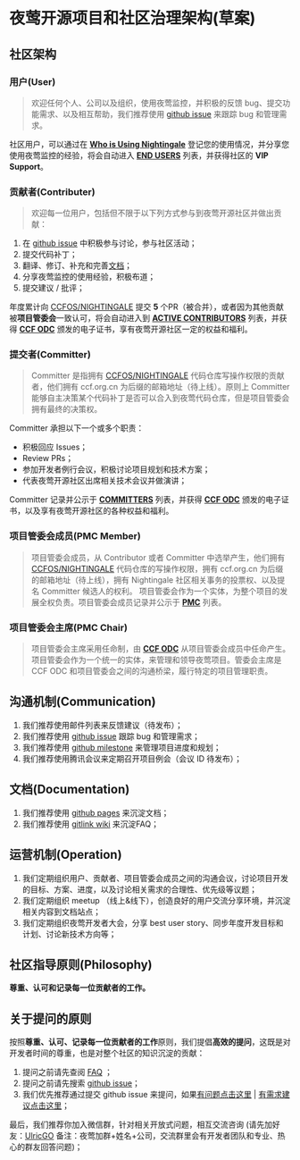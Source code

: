 # 夜莺开源项目和社区治理架构(草案)

## 社区架构

### 用户(User)

> 欢迎任何个人、公司以及组织，使用夜莺监控，并积极的反馈 bug、提交功能需求、以及相互帮助，我们推荐使用 [github issue](https://github.com/ccfos/nightingale/issues) 来跟踪 bug 和管理需求。

社区用户，可以通过在 **[Who is Using Nightingale](https://github.com/ccfos/nightingale/issues/897)** 登记您的使用情况，并分享您使用夜莺监控的经验，将会自动进入 **[END USERS](./end-users.md)** 列表，并获得社区的 **VIP Support**。

### 贡献者(Contributer)

> 欢迎每一位用户，包括但不限于以下列方式参与到夜莺开源社区并做出贡献：

1. 在 [github issue](https://github.com/ccfos/nightingale/issues) 中积极参与讨论，参与社区活动；
1. 提交代码补丁；
1. 翻译、修订、补充和完善[文档](https://n9e.github.io)；
1. 分享夜莺监控的使用经验，积极布道；
1. 提交建议 / 批评；

年度累计向 [CCFOS/NIGHTINGALE](https://github.com/ccfos/nightingale) 提交 **5** 个PR（被合并），或者因为其他贡献被**项目管委会**一致认可，将会自动进入到 **[ACTIVE CONTRIBUTORS](./active-contributors.md)** 列表，并获得 **[CCF ODC](https://www.ccf.org.cn/kyfzwyh/)** 颁发的电子证书，享有夜莺开源社区一定的权益和福利。


### 提交者(Committer)

> Committer 是指拥有 [CCFOS/NIGHTINGALE](https://github.com/ccfos/nightingale) 代码仓库写操作权限的贡献者，他们拥有 ccf.org.cn 为后缀的邮箱地址（待上线）。原则上 Committer 能够自主决策某个代码补丁是否可以合入到夜莺代码仓库，但是项目管委会拥有最终的决策权。

Committer 承担以下一个或多个职责：
- 积极回应 Issues；
- Review PRs；
- 参加开发者例行会议，积极讨论项目规划和技术方案；
- 代表夜莺开源社区出席相关技术会议并做演讲；

Committer 记录并公示于 **[COMMITTERS](./committers.md)** 列表，并获得 **[CCF ODC](https://www.ccf.org.cn/kyfzwyh/)** 颁发的电子证书，以及享有夜莺开源社区的各种权益和福利。


### 项目管委会成员(PMC Member) 

> 项目管委会成员，从 Contributor 或者 Committer 中选举产生，他们拥有 [CCFOS/NIGHTINGALE](https://github.com/ccfos/nightingale) 代码仓库的写操作权限，拥有 ccf.org.cn 为后缀的邮箱地址（待上线），拥有 Nightingale 社区相关事务的投票权、以及提名 Committer 候选人的权利。 项目管委会作为一个实体，为整个项目的发展全权负责。项目管委会成员记录并公示于 **[PMC](./pmc.md)** 列表。

### 项目管委会主席(PMC Chair)

> 项目管委会主席采用任命制，由 **[CCF ODC](https://www.ccf.org.cn/kyfzwyh/)** 从项目管委会成员中任命产生。项目管委会作为一个统一的实体，来管理和领导夜莺项目。管委会主席是 CCF ODC 和项目管委会之间的沟通桥梁，履行特定的项目管理职责。

## 沟通机制(Communication)
1. 我们推荐使用邮件列表来反馈建议（待发布）；
2. 我们推荐使用 [github issue](https://github.com/ccfos/nightingale/issues) 跟踪 bug 和管理需求；
3. 我们推荐使用 [github milestone](https://github.com/ccfos/nightingale/milestones) 来管理项目进度和规划；
4. 我们推荐使用腾讯会议来定期召开项目例会（会议 ID 待发布）；

## 文档(Documentation)
1. 我们推荐使用 [github pages](https://n9e.github.io) 来沉淀文档；
2. 我们推荐使用 [gitlink wiki](https://www.gitlink.org.cn/ccfos/nightingale/wiki/faq) 来沉淀FAQ；


## 运营机制(Operation)

1. 我们定期组织用户、贡献者、项目管委会成员之间的沟通会议，讨论项目开发的目标、方案、进度，以及讨论相关需求的合理性、优先级等议题；
2. 我们定期组织 meetup （线上&线下），创造良好的用户交流分享环境，并沉淀相关内容到文档站点；
3. 我们定期组织夜莺开发者大会，分享 best user story、同步年度开发目标和计划、讨论新技术方向等；

## 社区指导原则(Philosophy)

**尊重、认可和记录每一位贡献者的工作。**

## 关于提问的原则

按照**尊重、认可、记录每一位贡献者的工作**原则，我们提倡**高效的提问**，这既是对开发者时间的尊重，也是对整个社区的知识沉淀的贡献：

1. 提问之前请先查阅 [FAQ](https://www.gitlink.org.cn/ccfos/nightingale/wiki/faq) ；
2. 提问之前请先搜索 [github issue](https://github.com/ccfos/nightingale/issues)；
3. 我们优先推荐通过提交 github issue 来提问，如果[有问题点击这里](https://github.com/ccfos/nightingale/issues/new?assignees=&labels=kind%2Fbug&template=bug_report.yml) | [有需求建议点击这里](https://github.com/ccfos/nightingale/issues/new?assignees=&labels=kind%2Ffeature&template=enhancement.md)；

最后，我们推荐你加入微信群，针对相关开放式问题，相互交流咨询 (请先加好友：[UlricGO](https://www.gitlink.org.cn/UlricQin/gist/tree/master/self.jpeg) 备注：夜莺加群+姓名+公司，交流群里会有开发者团队和专业、热心的群友回答问题)；